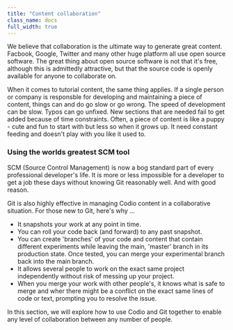 ```yaml
---
title: "Content collaboration"
class_name: docs
full_width: true
---
```


We believe that collaboration is the ultimate way to generate great content. Facbook, Google, Twitter and many other huge platform all use open source software. The great thing about open source software is not that it's free, although this is admittedly attractive, but that the source code is openly available for anyone to collaborate on.

When it comes to tutorial content, the same thing applies. If a single person or company is responsble for developing and maintaining a piece of content, things can and do go slow or go wrong. The speed of development can be slow. Typos can go unfixed. New sections that are needed fail to get added because of time constraints. Often, a piece of content is like a puppy - cute and fun to start with but less so when it grows up. It need constant feeding and doesn't play with you like it used to.

### Using the worlds greatest SCM tool
SCM (Source Control Management) is now a bog standard part of every professional developer's life. It is more or less impossible for a developer to get a job these days without knowing Git reasonably well. And with good reason.

Git is also highly effective in managing Codio content in a collaborative situation. For those new to Git, here's why ...

- It snapshots your work at any point in time.
- You can roll your code back (and forward) to any past snapshot.
- You can create 'branches' of your code and content that contain different experiments while leaving the main, 'master' branch in its production state. Once tested, you can merge your experimental branch back into the main branch.
- It allows several people to work on the exact same project independently without risk of messing up your project.
- When you merge your work with other people's, it knows what is safe to merge and wher there might be a conflict on the exact same lines of code or text, prompting you to resolve the issue.

In this section, we will explore how to use Codio and Git together to enable any level of collaboration between any number of people.


